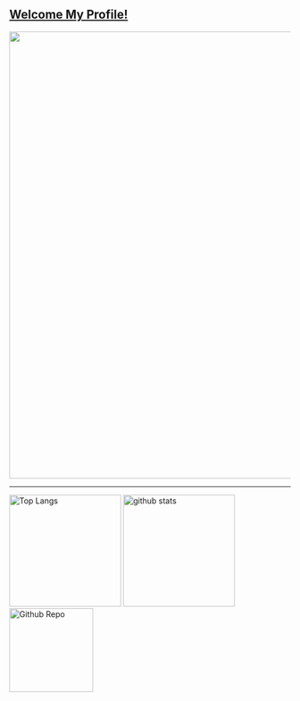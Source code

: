 <a href="https://github.com/ytleoo"><h2>Welcome My Profile!</h2></a>
<a href="https://github.com/ytleoo">
  <img width="800px" src="https://github-profile-trophy.vercel.app/?username=ytleoo&theme=dracula&no-frame=true" />
</a>

---

<div>
  <img alt="Top Langs" height="200px" src="https://github-readme-stats.vercel.app/api?username=ytleoo&count_private=true&theme=great-gatsby" />
  <img alt="github stats" height="200px" src="https://github-readme-stats.vercel.app/api/top-langs/?username=ytleoo" />
  <img alt="Github Repo" height="150px" src="https://github-readme-stats.vercel.app/api/pin?username=ytleoo&repo=myblog&theme=shades-of-purple" />
</div>
